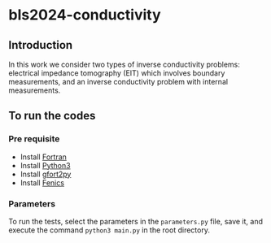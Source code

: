 # bls2024-conductivity
## Introduction
In this work  we consider two types of inverse conductivity problems: electrical impedance tomography (EIT) which involves boundary measurements, and an inverse conductivity problem with internal measurements.

## To run the codes
### Pre requisite
- Install [Fortran](https://fortran-lang.org/learn/os_setup/install_gfortran/)
- Install [Python3](https://www.python.org/downloads/)
- Install [gfort2py](https://github.com/rjfarmer/gfort2py)
- Install [Fenics](https://fenicsproject.org/download/archive/)

### Parameters
To run the tests, select the parameters in the `parameters.py` file, save it, and execute the command `python3 main.py` in the root directory.

